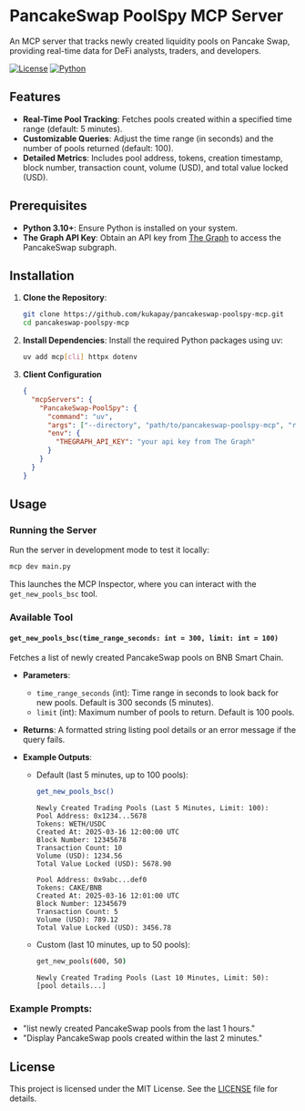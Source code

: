 # PancakeSwap PoolSpy MCP Server

An MCP server that tracks newly created liquidity pools on Pancake Swap, providing real-time data for DeFi analysts, traders, and developers.

[![License](https://img.shields.io/badge/License-MIT-blue.svg)](https://opensource.org/licenses/MIT)
[![Python](https://img.shields.io/badge/Python-3.10+-yellow.svg)](https://www.python.org/)

## Features

- **Real-Time Pool Tracking**: Fetches pools created within a specified time range (default: 5 minutes).
- **Customizable Queries**: Adjust the time range (in seconds) and the number of pools returned (default: 100).
- **Detailed Metrics**: Includes pool address, tokens, creation timestamp, block number, transaction count, volume (USD), and total value locked (USD).

## Prerequisites

- **Python 3.10+**: Ensure Python is installed on your system.
- **The Graph API Key**: Obtain an API key from [The Graph](https://thegraph.com/) to access the PancakeSwap subgraph.

## Installation

1. **Clone the Repository**:
   ```bash
   git clone https://github.com/kukapay/pancakeswap-poolspy-mcp.git
   cd pancakeswap-poolspy-mcp
   ```

2. **Install Dependencies**:
   Install the required Python packages using uv:
   ```bash
   uv add mcp[cli] httpx dotenv
   ```

3. **Client Configuration**
    ```json
    {
      "mcpServers": {
        "PancakeSwap-PoolSpy": {
          "command": "uv",
          "args": ["--directory", "path/to/pancakeswap-poolspy-mcp", "run", "main.py"],
          "env": {
            "THEGRAPH_API_KEY": "your api key from The Graph"
          }
        }
      }
    }
    ```

## Usage

### Running the Server

Run the server in development mode to test it locally:
```bash
mcp dev main.py
```
This launches the MCP Inspector, where you can interact with the `get_new_pools_bsc` tool.

### Available Tool

#### `get_new_pools_bsc(time_range_seconds: int = 300, limit: int = 100)`

Fetches a list of newly created PancakeSwap pools on BNB Smart Chain.

- **Parameters**:
  - `time_range_seconds` (int): Time range in seconds to look back for new pools. Default is 300 seconds (5 minutes).
  - `limit` (int): Maximum number of pools to return. Default is 100 pools.

- **Returns**: A formatted string listing pool details or an error message if the query fails.

- **Example Outputs**:
  - Default (last 5 minutes, up to 100 pools):
    ```bash
    get_new_pools_bsc()
    ```
    ```
    Newly Created Trading Pools (Last 5 Minutes, Limit: 100):
    Pool Address: 0x1234...5678
    Tokens: WETH/USDC
    Created At: 2025-03-16 12:00:00 UTC
    Block Number: 12345678
    Transaction Count: 10
    Volume (USD): 1234.56
    Total Value Locked (USD): 5678.90

    Pool Address: 0x9abc...def0
    Tokens: CAKE/BNB
    Created At: 2025-03-16 12:01:00 UTC
    Block Number: 12345679
    Transaction Count: 5
    Volume (USD): 789.12
    Total Value Locked (USD): 3456.78
    ```

  - Custom (last 10 minutes, up to 50 pools):
    ```bash
    get_new_pools(600, 50)
    ```
    ```
    Newly Created Trading Pools (Last 10 Minutes, Limit: 50):
    [pool details...]
    ```

### **Example Prompts**:

   - "list newly created PancakeSwap pools from the last 1 hours."
   - "Display PancakeSwap pools created within the last 2 minutes."

## License

This project is licensed under the MIT License. See the [LICENSE](LICENSE) file for details.
